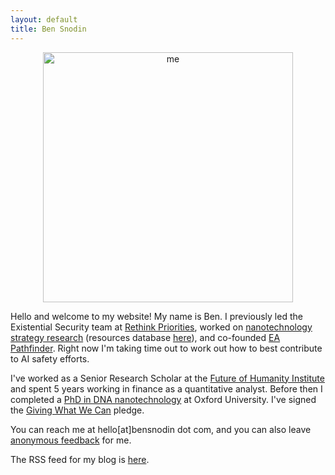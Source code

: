 ```yaml
---
layout: default
title: Ben Snodin
---
```


<center><img src="{{ site.baseurl }}/assets/me400x.jpg" alt="me" width="400" id="photo"></center>

Hello and welcome to my website! My name is Ben. I previously led the Existential Security team at [Rethink Priorities](https://rethinkpriorities.org/), worked on [nanotechnology strategy research](research_articles/thoughts_on_nanotechnology/) (resources database [here](https://www.bensnodin.com/research_articles/nanotech_resources_database/)), and co-founded [EA Pathfinder](https://www.successif.org/). Right now I'm taking time out to work out how to best contribute to AI safety efforts.

I've worked as a Senior Research Scholar at the [Future of Humanity Institute](https://www.fhi.ox.ac.uk/) and spent 5 years working in finance as a quantitative analyst. Before then I completed a [PhD in DNA nanotechnology](https://dna.physics.ox.ac.uk/index.php/Main_Page) at Oxford University. I've signed the [Giving What We Can](https://www.givingwhatwecan.org/) pledge.

You can reach me at hello[at]bensnodin dot com, and you can also leave [anonymous feedback](https://docs.google.com/forms/d/e/1FAIpQLScelY3qOAAhKkTy3mSLgA896K9YEG1X-AdLfN_wgo-Tkt-e1Q/viewform?usp=sf_link) for me.

The RSS feed for my blog is [here](https://www.bensnodin.com/feed.xml).